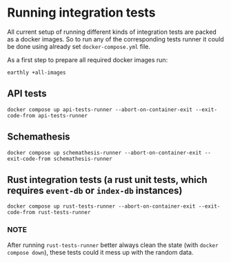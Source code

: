 # Running integration tests

All current setup of running different kinds of integration tests are packed as a docker images.
So to run any of the corresponding tests runner it could be done using already set `docker-compose.yml` file.

As a first step to prepare all required docker images run:

```shell
earthly +all-images
```

## API tests

```shell
docker compose up api-tests-runner --abort-on-container-exit --exit-code-from api-tests-runner
```

## Schemathesis

```shell
docker compose up schemathesis-runner --abort-on-container-exit --exit-code-from schemathesis-runner
```

## Rust integration tests (a rust unit tests, which requires `event-db` or `index-db` instances)

```shell
docker compose up rust-tests-runner --abort-on-container-exit --exit-code-from rust-tests-runner
```

### NOTE

After running `rust-tests-runner` better always clean the state (with `docker compose down`),
these tests could it mess up with the random data.
